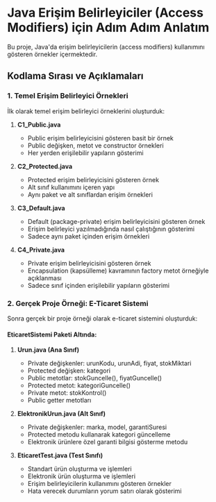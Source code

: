 # Java Erişim Belirleyiciler (Access Modifiers) için Adım Adım Anlatım

Bu proje, Java'da erişim belirleyicilerin (access modifiers) kullanımını gösteren örnekler içermektedir.

## Kodlama Sırası ve Açıklamaları

### 1. Temel Erişim Belirleyici Örnekleri

İlk olarak temel erişim belirleyici örneklerini oluşturduk:

1. **C1_Public.java**
   - Public erişim belirleyicisini gösteren basit bir örnek
   - Public değişken, metot ve constructor örnekleri
   - Her yerden erişilebilir yapıların gösterimi

2. **C2_Protected.java**
   - Protected erişim belirleyicisini gösteren örnek
   - Alt sınıf kullanımını içeren yapı
   - Aynı paket ve alt sınıflardan erişim örnekleri

3. **C3_Default.java**
   - Default (package-private) erişim belirleyicisini gösteren örnek
   - Erişim belirleyici yazılmadığında nasıl çalıştığının gösterimi
   - Sadece aynı paket içinden erişim örnekleri

4. **C4_Private.java**
   - Private erişim belirleyicisini gösteren örnek
   - Encapsulation (kapsülleme) kavramının factory metot örneğiyle açıklanması
   - Sadece sınıf içinden erişilebilir yapıların gösterimi

### 2. Gerçek Proje Örneği: E-Ticaret Sistemi

Sonra gerçek bir proje örneği olarak e-ticaret sistemini oluşturduk:

#### EticaretSistemi Paketi Altında:

1. **Urun.java (Ana Sınıf)**
   - Private değişkenler: urunKodu, urunAdi, fiyat, stokMiktari
   - Protected değişken: kategori
   - Public metotlar: stokGuncelle(), fiyatGuncelle()
   - Protected metot: kategoriGuncelle()
   - Private metot: stokKontrol()
   - Public getter metotları

2. **ElektronikUrun.java (Alt Sınıf)**
   - Private değişkenler: marka, model, garantiSuresi
   - Protected metodu kullanarak kategori güncelleme
   - Elektronik ürünlere özel garanti bilgisi gösterme metodu

3. **EticaretTest.java (Test Sınıfı)**
   - Standart ürün oluşturma ve işlemleri
   - Elektronik ürün oluşturma ve işlemleri
   - Erişim belirleyicilerin kullanımını gösteren örnekler
   - Hata verecek durumların yorum satırı olarak gösterimi
